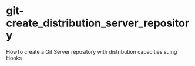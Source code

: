 # git-create_distribution_server_repository
HowTo create a Git Server repository with distribution capacities suing Hooks
